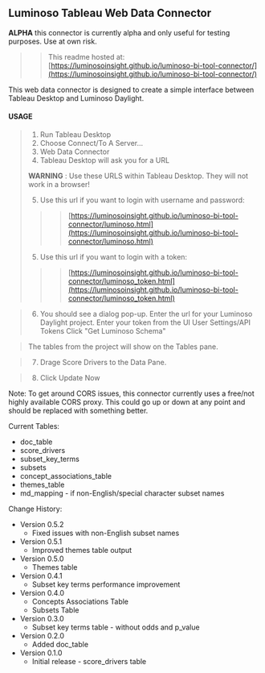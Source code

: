 ## Luminoso Tableau Web Data Connector

**ALPHA** this connector is currently alpha and only useful for testing purposes. Use at own risk.
>> This readme hosted at: [https://luminosoinsight.github.io/luminoso-bi-tool-connector/](https://luminosoinsight.github.io/luminoso-bi-tool-connector/)

This web data connector is designed to create a simple interface between Tableau Desktop and Luminoso Daylight.

#### USAGE

> 1. Run Tableau Desktop
> 2. Choose Connect/To A Server...
> 3. Web Data Connector
> 4. Tableau Desktop will ask you for a URL
>
> **WARNING** : Use these URLS within Tableau Desktop. They will not work in a browser!
>
> 5. Use this url if you want to login with username and password:
>>> [https://luminosoinsight.github.io/luminoso-bi-tool-connector/luminoso.html](https://luminosoinsight.github.io/luminoso-bi-tool-connector/luminoso.html)
>
> 5. Use this url if you want to login with a token:
>>> [https://luminosoinsight.github.io/luminoso-bi-tool-connector/luminoso_token.html](https://luminosoinsight.github.io/luminoso-bi-tool-connector/luminoso_token.html)

> 6. You should see a dialog pop-up.
> Enter the url for your Luminoso Daylight project.
> Enter your token from the UI User Settings/API Tokens
> Click "Get Luminoso Schema"

> The tables from the project will show on the Tables pane.

> 7. Drage Score Drivers to the Data Pane.

> 8. Click Update Now

Note: To get around CORS issues, this connector currently uses a free/not highly available CORS proxy. This could go up or down at any point and should be replaced with something better.

Current Tables:
 - doc_table
 - score_drivers
 - subset_key_terms
 - subsets
 - concept_associations_table
 - themes_table
 - md_mapping - if non-English/special character subset names

Change History:
 - Version 0.5.2
   - Fixed issues with non-English subset names
 - Version 0.5.1
   - Improved themes table output
 - Version 0.5.0
   - Themes table
 - Version 0.4.1
   - Subset key terms performance improvement
 - Version 0.4.0
   - Concepts Associations Table
   - Subsets Table
 - Version 0.3.0
   - Subset key terms table - without odds and p_value
- Version 0.2.0
   - Added doc_table
- Version 0.1.0
   - Initial release - score_drivers table
